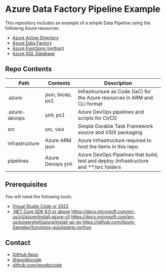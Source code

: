 # Azure Data Factory Pipeline Example

This repository includes an example of a simple Data Pipeline using the following Azure resources:
* [Azure Active Directory](https://azure.microsoft.com/en-us/services/active-directory/)
* [Azure Data Factory](https://docs.microsoft.com/en-us/azure/data-factory/introduction)
* [Azure Functions (python)](https://docs.microsoft.com/en-us/azure/azure-functions/functions-reference-python?tabs=asgi%2Cazurecli-linux%2Capplication-level)
* [Azure SQL Database](https://docs.microsoft.com/en-us/azure/azure-sql/database/sql-database-paas-overview?view=azuresql)

## Repo Contents
Path | Contents | Description
--- | --- | ---
.azure | json, bicep, ps1 | Infrastructure as Code (IaC) for the Azure resources in ARM and CLI format 
.azure-devops | yml, ps1 | Azure DevOps pipelines and scripts for CI/CD
src | src, vsix | Simple Durable Task Framework source and VSIX packaging
infrastructure | Azure ARM json | Azure Infrastructure required to host the items in this repo.
pipelines | Azure Devops yml | Azure DevOps Pipelines that build, test and deploy /infrastructure and **/src folders

## Prerequisites
You will need the following tools:
* [Visual Studio Code or 2022](https://www.visualstudio.com/downloads/)
* [.NET Core SDK 6.0 or above](https://www.microsoft.com/net/download/dotnet-core/6.0)
https://docs.microsoft.com/en-us/cli/azure/install-azure-cli
https://docs.microsoft.com/en-us/powershell/azure/install-az-ps
https://github.com/Azure-Samples/functions-quickstarts-python

## Contact
* [GitHub Repo](https://www.github.com/goodtocode/templates)
* [@goodtocode](https://www.twitter.com/goodtocode)
* [github.com/goodtocode](https://www.github.com/goodtocode)